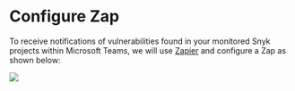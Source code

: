 # Configure Zap

To receive notifications of vulnerabilities found in your monitored Snyk projects within Microsoft Teams, we will use [Zapier](https://zapier.com/) and configure a Zap as shown below:

![](https://github.com/snyk/user-docs/tree/0874305e3aea1ea3c57b0398879776ac062b3479/.gitbook/assets/zappier-flow.png)

